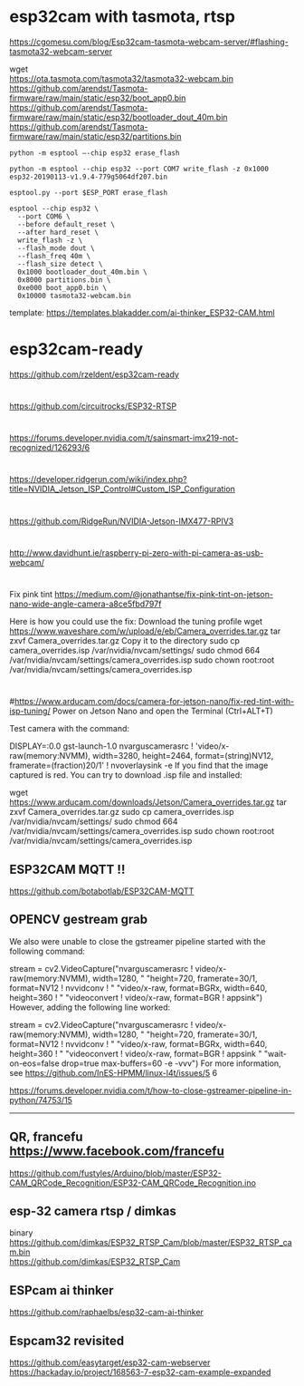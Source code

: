 # esp32cam with tasmota, rtsp

https://cgomesu.com/blog/Esp32cam-tasmota-webcam-server/#flashing-tasmota32-webcam-server


wget \
https://ota.tasmota.com/tasmota32/tasmota32-webcam.bin \
  https://github.com/arendst/Tasmota-firmware/raw/main/static/esp32/boot_app0.bin \
  https://github.com/arendst/Tasmota-firmware/raw/main/static/esp32/bootloader_dout_40m.bin \
  https://github.com/arendst/Tasmota-firmware/raw/main/static/esp32/partitions.bin

```
python -m esptool –-chip esp32 erase_flash

python -m esptool --chip esp32 --port COM7 write_flash -z 0x1000 esp32-20190113-v1.9.4-779g5064df207.bin

esptool.py --port $ESP_PORT erase_flash
```

```
esptool --chip esp32 \
  --port COM6 \
  --before default_reset \
  --after hard_reset \
  write_flash -z \
  --flash_mode dout \
  --flash_freq 40m \
  --flash_size detect \
  0x1000 bootloader_dout_40m.bin \
  0x8000 partitions.bin \
  0xe000 boot_app0.bin \
  0x10000 tasmota32-webcam.bin
```

template:
https://templates.blakadder.com/ai-thinker_ESP32-CAM.html

# esp32cam-ready
https://github.com/rzeldent/esp32cam-ready
#
https://github.com/circuitrocks/ESP32-RTSP
#
https://forums.developer.nvidia.com/t/sainsmart-imx219-not-recognized/126293/6
#
https://developer.ridgerun.com/wiki/index.php?title=NVIDIA_Jetson_ISP_Control#Custom_ISP_Configuration
#
https://github.com/RidgeRun/NVIDIA-Jetson-IMX477-RPIV3
#
http://www.davidhunt.ie/raspberry-pi-zero-with-pi-camera-as-usb-webcam/
#

Fix pink tint
https://medium.com/@jonathantse/fix-pink-tint-on-jetson-nano-wide-angle-camera-a8ce5fbd797f

Here is how you could use the fix:
Download the tuning profile
wget https://www.waveshare.com/w/upload/e/eb/Camera_overrides.tar.gz
tar zxvf Camera_overrides.tar.gz 
Copy it to the directory
sudo cp camera_overrides.isp /var/nvidia/nvcam/settings/
sudo chmod 664 /var/nvidia/nvcam/settings/camera_overrides.isp
sudo chown root:root /var/nvidia/nvcam/settings/camera_overrides.isp
#
#
#https://www.arducam.com/docs/camera-for-jetson-nano/fix-red-tint-with-isp-tuning/
Power on Jetson Nano and open the Terminal (Ctrl+ALT+T)

Test camera with the command:

DISPLAY=:0.0 gst-launch-1.0 nvarguscamerasrc ! 'video/x-raw(memory:NVMM), width=3280, height=2464, format=(string)NV12, framerate=(fraction)20/1' ! nvoverlaysink -e
If you find that the image captured is red. You can try to download .isp file and installed:

wget https://www.arducam.com/downloads/Jetson/Camera_overrides.tar.gz
tar zxvf Camera_overrides.tar.gz
sudo cp camera_overrides.isp /var/nvidia/nvcam/settings/
sudo chmod 664 /var/nvidia/nvcam/settings/camera_overrides.isp
sudo chown root:root /var/nvidia/nvcam/settings/camera_overrides.isp

## ESP32CAM MQTT !!
https://github.com/botabotlab/ESP32CAM-MQTT

## OPENCV gestream grab
We also were unable to close the gstreamer pipeline started with the following command:

stream = cv2.VideoCapture("nvarguscamerasrc ! video/x-raw(memory:NVMM), width=1280, "
                                       "height=720, framerate=30/1, format=NV12 ! nvvidconv ! "
                                       "video/x-raw, format=BGRx, width=640, height=360 ! "
                                       "videoconvert ! video/x-raw, format=BGR ! appsink")
However, adding the following line worked:

stream = cv2.VideoCapture("nvarguscamerasrc ! video/x-raw(memory:NVMM), width=1280, "
                                       "height=720, framerate=30/1, format=NV12 ! nvvidconv ! "
                                       "video/x-raw, format=BGRx, width=640, height=360 ! "
                                       "videoconvert ! video/x-raw, format=BGR ! appsink "
                                       "wait-on-eos=false drop=true max-buffers=60 -e -vvv")
For more information, see https://github.com/InES-HPMM/linux-l4t/issues/5 6

https://forums.developer.nvidia.com/t/how-to-close-gstreamer-pipeline-in-python/74753/15

--------------
## QR, francefu   https://www.facebook.com/francefu
https://github.com/fustyles/Arduino/blob/master/ESP32-CAM_QRCode_Recognition/ESP32-CAM_QRCode_Recognition.ino

## esp-32 camera rtsp / dimkas
binary  https://github.com/dimkas/ESP32_RTSP_Cam/blob/master/ESP32_RTSP_cam.bin  <br>
https://github.com/dimkas/ESP32_RTSP_Cam  <br>

## ESPcam ai thinker
https://github.com/raphaelbs/esp32-cam-ai-thinker
## Espcam32 revisited
https://github.com/easytarget/esp32-cam-webserver <br>
https://hackaday.io/project/168563-7-esp32-cam-example-expanded


